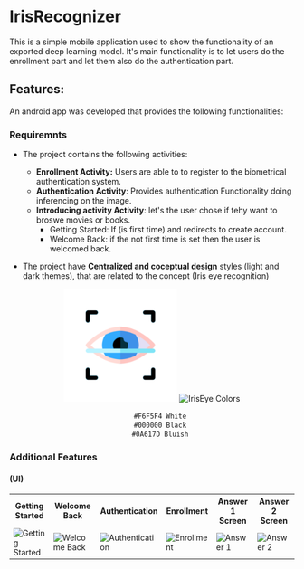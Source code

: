 # IrisRecognizer
This is a simple mobile application used to show the functionality of an exported deep learning model. It's main functionality is to let users do the enrollment part and let them also do the authentication part.

## Features:
An android app was developed that provides the following functionalities:

### Requiremnts
- The project contains the following activities:
  - **Enrollment Activity:** Users are able to to register to the biometrical authentication system.
  - **Authentication Activity**: Provides authentication Functionality doing inferencing on the image.
  - **Introducing activity Activity**: let's the user chose if tehy want to broswe movies or books.
    - Getting Started: If (is first time) and redirects to create account.
    - Welcome Back: if the not first time is set then the user is welcomed back.

- The project have **Centralized and coceptual design** styles (light and dark themes), that are related to the concept (Iris eye recognition) 

<div align="center">
  <img src="https://github.com/sondosaabed/IrisRecognizer/blob/master/app/src/main/iris_recognizer_logo-playstore.png" alt="IrisRecognizer Logo" width="200" height="200">
  <img src="" alt="IrisEye Colors" width="300">
  
        #F6F5F4 White
      	#000000 Black
        #0A617D Bluish
</div>

### Additional Features


#### (UI)
<div>
    <table>
        <tr>
            <th>Getting Started</th>
            <th>Welcome Back</th>
            <th>Authentication</th>
            <th>Enrollment</th>
            <th>Answer 1 Screen</th>
            <th>Answer 2 Screen</th>
        </tr>
        <tr>
            <td><img src="https://github.com/sondosaabed/Deep-Learning-for-Text/assets/65151701/024181f1-7a0f-40f7-ba5d-b63ba90757a4" alt="Getting Started" width="500"></td>
            <td><img src="https://github.com/sondosaabed/Deep-Learning-for-Text/assets/65151701/b45dce95-257a-42e7-a885-7fdf85de2405" alt="Welcome Back" width="500"></td>
            <td><img src="https://github.com/sondosaabed/Deep-Learning-for-Text/assets/65151701/55fa7079-5f32-461a-b8b4-707dc0244b5d" alt="Authentication" width="500"></td>
            <td><img src="https://github.com/sondosaabed/Deep-Learning-for-Text/assets/65151701/f2b46d84-4eb5-44e8-9caa-a1cdb63dcf30" alt="Enrollment" width="500"></td>
            <td><img src="https://github.com/sondosaabed/Deep-Learning-for-Text/assets/65151701/1a360593-1ced-48a0-b5bb-24d59aa3fc1b" alt="Answer 1" width="500"></td>
            <td><img src="https://github.com/sondosaabed/Deep-Learning-for-Text/assets/65151701/7c7bf3f0-d8e0-4369-b207-a094c3c1f690" alt="Answer 2" width="500"></td>
        </tr>
    </table>
</div>
